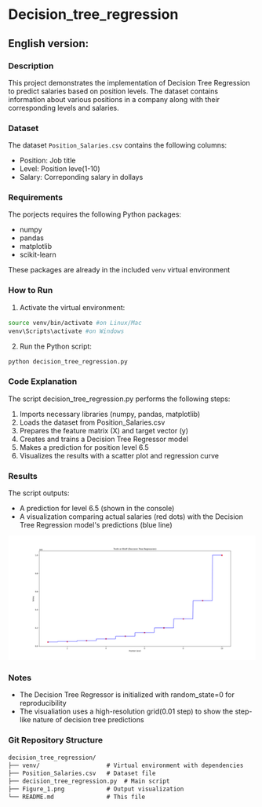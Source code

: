 # Decision_tree_regression

## English version:

### Description

This project demonstrates the implementation of Decision Tree Regression to predict salaries based on position levels. The dataset contains information about various positions in a company along with their corresponding levels and salaries.

### Dataset

The dataset `Position_Salaries.csv` contains the following columns:
- Position: Job title
- Level: Position leve(1-10)
- Salary: Correponding salary in dollays

### Requirements

The porjects requires the following Python packages:
- numpy
- pandas
- matplotlib
- scikit-learn

These packages are already in the included `venv` virtual environment

### How to Run

1. Activate the virtual environment:

```bash
source venv/bin/activate #on Linux/Mac
venv\Scripts\activate #on Windows
```

2. Run the Python script:

```bash
python decision_tree_regression.py
```

### Code Explanation
The script decision_tree_regression.py performs the following steps:

 1. Imports necessary libraries (numpy, pandas, matplotlib)
 2. Loads the dataset from Position_Salaries.csv
 3. Prepares the feature matrix (X) and target vector (y)
 4. Creates and trains a Decision Tree Regressor model
 5. Makes a prediction for position level 6.5
 6. Visualizes the results with a scatter plot and regression curve

### Results 

The script outputs:
  - A prediction for level 6.5 (shown in the console)
  - A visualization comparing actual salaries (red dots) with the Decision Tree Regression model's predictions (blue line)

![Decision Tree Regression Visualization](Figure_1.png)
    
### Notes
  - The Decision Tree Regressor is initialized with random_state=0 for reproducibility
  - The visualiation uses a high-resolution grid(0.01 step) to show the step-like nature of decision tree predictions

### Git Repository Structure
```text
decision_tree_regression/
├── venv/                   # Virtual environment with dependencies
├── Position_Salaries.csv   # Dataset file
├── decision_tree_regression.py  # Main script
├── Figure_1.png            # Output visualization
└── README.md               # This file
```
